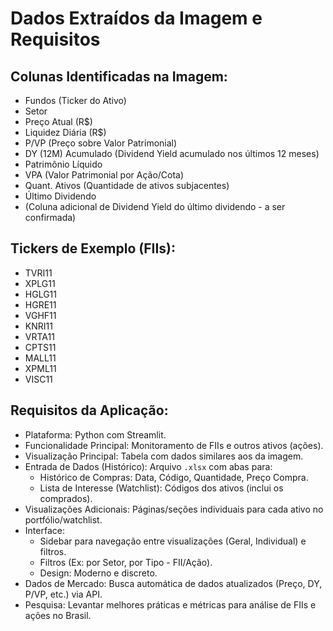 # Dados Extraídos da Imagem e Requisitos

## Colunas Identificadas na Imagem:

*   Fundos (Ticker do Ativo)
*   Setor
*   Preço Atual (R$)
*   Liquidez Diária (R$)
*   P/VP (Preço sobre Valor Patrimonial)
*   DY (12M) Acumulado (Dividend Yield acumulado nos últimos 12 meses)
*   Patrimônio Líquido
*   VPA (Valor Patrimonial por Ação/Cota)
*   Quant. Ativos (Quantidade de ativos subjacentes)
*   Último Dividendo
*   (Coluna adicional de Dividend Yield do último dividendo - a ser confirmada)

## Tickers de Exemplo (FIIs):

*   TVRI11
*   XPLG11
*   HGLG11
*   HGRE11
*   VGHF11
*   KNRI11
*   VRTA11
*   CPTS11
*   MALL11
*   XPML11
*   VISC11

## Requisitos da Aplicação:

*   Plataforma: Python com Streamlit.
*   Funcionalidade Principal: Monitoramento de FIIs e outros ativos (ações).
*   Visualização Principal: Tabela com dados similares aos da imagem.
*   Entrada de Dados (Histórico): Arquivo `.xlsx` com abas para:
    *   Histórico de Compras: Data, Código, Quantidade, Preço Compra.
    *   Lista de Interesse (Watchlist): Códigos dos ativos (inclui os comprados).
*   Visualizações Adicionais: Páginas/seções individuais para cada ativo no portfólio/watchlist.
*   Interface:
    *   Sidebar para navegação entre visualizações (Geral, Individual) e filtros.
    *   Filtros (Ex: por Setor, por Tipo - FII/Ação).
    *   Design: Moderno e discreto.
*   Dados de Mercado: Busca automática de dados atualizados (Preço, DY, P/VP, etc.) via API.
*   Pesquisa: Levantar melhores práticas e métricas para análise de FIIs e ações no Brasil.


